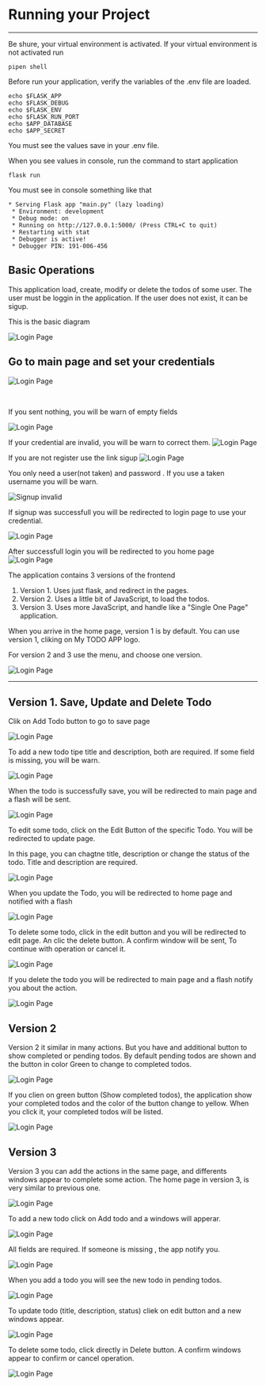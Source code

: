 # Running your Project
---

Be shure, your virtual environment is activated. If your virtual environment is not activated run 
```
pipen shell
```




Before run your application, verify the variables of the .env file are loaded. 


```
echo $FLASK_APP
echo $FLASK_DEBUG
echo $FLASK_ENV
echo $FLASK_RUN_PORT
echo $APP_DATABASE
echo $APP_SECRET
```

You must see the values save in your .env file.


When you see values in console,  run the command to start application
```
flask run
```

You must see in console something like that

```
* Serving Flask app "main.py" (lazy loading)
 * Environment: development
 * Debug mode: on
 * Running on http://127.0.0.1:5000/ (Press CTRL+C to quit)
 * Restarting with stat
 * Debugger is active!
 * Debugger PIN: 191-006-456
```

## Basic Operations

This application load, create, modify or delete the todos of some user. The user must be loggin in the application.  If the user does not exist, it can be sigup.

This is the basic diagram

<img src="images/SequenceDiagram.JPG"
     alt="Login Page" with="100px" />





## Go to main page and set your credentials

<img src="images/Login.JPG"
     alt="Login Page" with="100px" />



<br/>

If you sent nothing, you will be warn of empty fields 


<img src="images/Login_error.JPG"
     alt="Login Page" />


If your credential are invalid, you will be warn to correct them.
<img src="images/Login_invalid.JPG"
     alt="Login Page" />


If you are not register use the link sigup
<img src="images/Signup.JPG"
     alt="Login Page"/>


You only need a user(not taken) and password .
If you use a taken username you will be warn.

<img src="images/Signup_invalid.JPG"
     alt="Signup invalid"/>

If signup was successfull you will be redirected to login page to use your credential.

<img src="images/Login.JPG"
     alt="Login Page"/>


After successfull login you will be redirected to you home page
<img src="images/MainPage.JPG"
     alt="Login Page" />



The application contains 3 versions of the frontend

1. Version 1. Uses just flask, and redirect in the pages.
2. Version 2. Uses a little bit of JavaScript, to load the todos. 
3. Version 3. Uses more JavaScript, and handle like a "Single One Page" application.

When you arrive in the home page, version 1 is by default. You can use version 1, cliking on My TODO APP logo.

For version 2 and 3 use the menu, and choose one version.

<img src="images/Menu.JPG"
     alt="Login Page" />


---

## Version 1. Save, Update and Delete Todo


Clik on Add Todo button to go to save page

<img src="images/Save.JPG"
     alt="Login Page" />


To add a new todo tipe title and description, both are required. If some field is missing, you will be warn.

<img src="images/Save_error.JPG"
     alt="Login Page" />


When the todo is successfully save, you will be redirected to main page and a flash will be sent.

<img src="images/Save_success.JPG"
     alt="Login Page" />


To edit  some todo, click on the Edit Button of the specific Todo. You will be redirected to update page.

In this page, you can chagtne title, description or change the status of the todo. Title and description are required.

<img src="images/Update.JPG"
     alt="Login Page" />


When you update the Todo, you will be redirected to home page and notified with a flash

<img src="images/Update_success.JPG"
     alt="Login Page" />


To delete some todo, click in the edit button  and you will be redirected to edit page. An clic the delete button. A confirm window will be sent, To continue with operation or cancel it.

<img src="images/delete_todo.JPG"
     alt="Login Page" />


If you delete the todo you will be redirected to main page and a flash notify you about the action.

<img src="images/delete_success.JPG"
     alt="Login Page" />


## Version 2
Version 2 it similar in many actions. But you have and additional button to show completed or pending todos. By default pending todos are shown and the button in color Green to change to completed todos. 

<img src="images/V2_todo.JPG"
     alt="Login Page" />

If you clien on green button (Show completed todos), the application show your completed todos and the color of the button change to yellow. When you click it, your completed todos will be listed.


<img src="images/V2_completed.JPG"
     alt="Login Page" />


## Version 3

Version 3 you can add the actions in the same page, and differents windows appear to complete some action.
The home page in version 3, is very similar to previous one.

<img src="images/V3_todo.JPG"
     alt="Login Page" with="100px" />


To add a new todo click on Add todo and a windows will apperar. 

<img src="images/V3_save.JPG"
     alt="Login Page" />


All fields are required. If someone is missing , the app notify you.

<img src="images/V3_save_error.JPG"
     alt="Login Page"   />

When you add a todo you will see the new todo in pending todos.

<img src="images/V3_save_success.JPG"
     alt="Login Page" />


To update todo (title, description, status) cliek on edit button and a new windows appear.

<img src="images/V3_update.JPG"
     alt="Login Page" />


To delete some todo, click directly in Delete button. A confirm windows appear to confirm or cancel operation.

<img src="images/V3_delete.JPG"
     alt="Login Page" />
